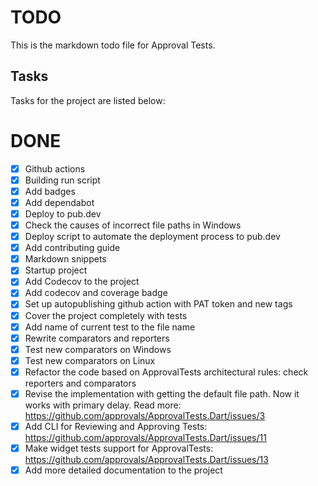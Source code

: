 # TODO

This is the markdown todo file for Approval Tests.

## Tasks

Tasks for the project are listed below:

# DONE

* [x] Github actions
* [x] Building run script
* [x] Add badges
* [x] Add dependabot
* [x] Deploy to pub.dev
* [x] Check the causes of incorrect file paths in Windows
* [x] Deploy script to automate the deployment process to pub.dev
* [x] Add contributing guide
* [x] Markdown snippets
* [x] Startup project
* [x] Add Codecov to the project
* [x] Add codecov and coverage badge
* [x] Set up autopublishing github action with PAT token and new tags
* [x] Cover the project completely with tests
* [x] Add name of current test to the file name
* [x] Rewrite comparators and reporters
* [x] Test new comparators on Windows
* [x] Test new comparators on Linux
* [x] Refactor the code based on ApprovalTests architectural rules: check reporters and comparators
* [x] Revise the implementation with getting the default file path. Now it works with primary delay. Read more: https://github.com/approvals/ApprovalTests.Dart/issues/3
* [x] Add CLI for Reviewing and Approving Tests: https://github.com/approvals/ApprovalTests.Dart/issues/11
* [x] Make widget tests support for ApprovalTests: https://github.com/approvals/ApprovalTests.Dart/issues/13
* [x] Add more detailed documentation to the project